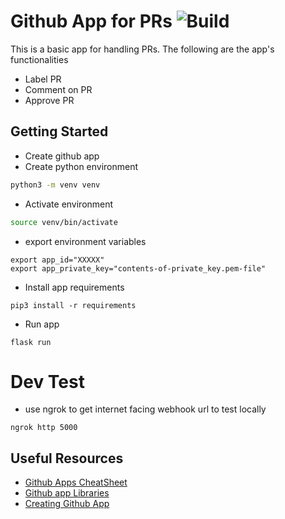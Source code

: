 # Github App for PRs ![Build](https://img.shields.io/github/workflow/status/emylincon/github-app-pr/GithubApp)
This is a basic app for handling PRs. The following are the app's functionalities
* Label PR
* Comment on PR
* Approve PR

## Getting Started
* Create github app
* Create python environment
```bash
python3 -m venv venv
```
* Activate environment
```bash
source venv/bin/activate
```
* export environment variables
```
export app_id="XXXXX"
export app_private_key="contents-of-private_key.pem-file"
```
* Install app requirements
```
pip3 install -r requirements
```
* Run app
```
flask run
```

# Dev Test
* use ngrok to get internet facing webhook url to test locally
```
ngrok http 5000
```

## Useful Resources
* [Github Apps CheatSheet](https://github.com/github-developer/github-apps-cheat-sheet/blob/master/README.md)
* [Github app Libraries](https://docs.github.com/en/rest/overview/libraries)
* [Creating Github App](https://www.youtube.com/watch?v=iaBEWB1As0k)